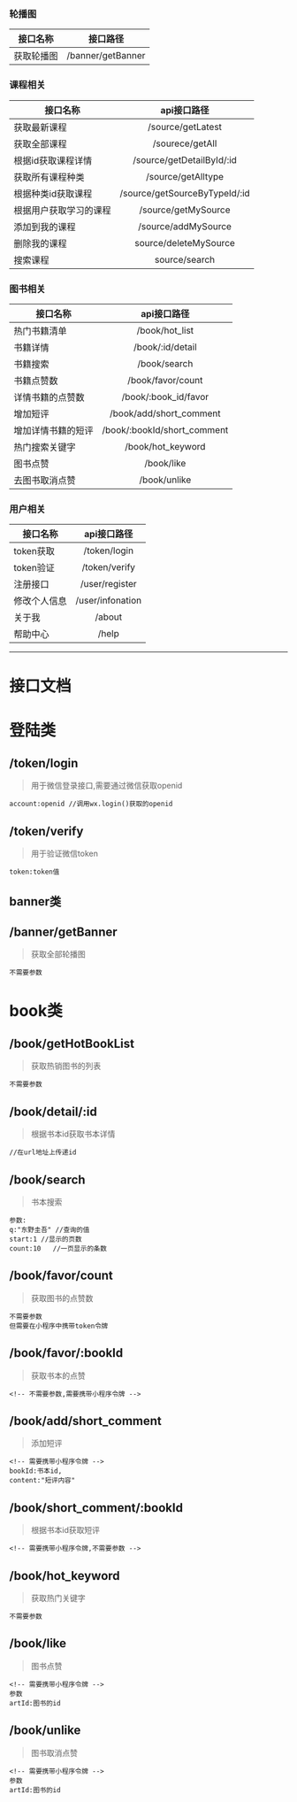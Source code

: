 ### 轮播图

接口名称|接口路径
---|:--:
获取轮播图|/banner/getBanner

### 课程相关
接口名称|api接口路径
---|:--:
获取最新课程|/source/getLatest
获取全部课程|/sourece/getAll
根据id获取课程详情|/source/getDetailById/:id
获取所有课程种类|/source/getAlltype
根据种类id获取课程|/source/getSourceByTypeId/:id
根据用户获取学习的课程|/source/getMySource
添加到我的课程|/source/addMySource
删除我的课程|source/deleteMySource
搜索课程|source/search

### 图书相关
接口名称|api接口路径
---|:--:
热门书籍清单|/book/hot_list
书籍详情|/book/:id/detail
书籍搜索|/book/search
书籍点赞数|/book/favor/count
详情书籍的点赞数|/book/:book_id/favor
增加短评|/book/add/short_comment
增加详情书籍的短评|/book/:bookId/short_comment
热门搜索关键字|/book/hot_keyword
图书点赞|/book/like
去图书取消点赞|/book/unlike

### 用户相关

接口名称|api接口路径
---|:--:
token获取|/token/login
token验证|/token/verify
注册接口|/user/register
修改个人信息|/user/infonation
关于我|/about
帮助中心|/help

----

# 接口文档

# 登陆类
## /token/login
>用于微信登录接口,需要通过微信获取openid
```
account:openid //调用wx.login()获取的openid
```

## /token/verify
>用于验证微信token
```
token:token值
```



## banner类
## /banner/getBanner
>获取全部轮播图
```
不需要参数
```



# book类
## /book/getHotBookList
>获取热销图书的列表
```
不需要参数
```

## /book/detail/:id
>根据书本id获取书本详情
```
//在url地址上传递id
```

## /book/search
>书本搜索
```
参数:
q:"东野圭吾" //查询的值
start:1 //显示的页数
count:10   //一页显示的条数
```

## /book/favor/count
>获取图书的点赞数
```
不需要参数
但需要在小程序中携带token令牌
```

## /book/favor/:bookId
>获取书本的点赞
```
<!-- 不需要参数,需要携带小程序令牌 -->
```

## /book/add/short_comment
>添加短评
```
<!-- 需要携带小程序令牌 -->
bookId:书本id,
content:"短评内容"
```

## /book/short_comment/:bookId
>根据书本id获取短评
```
<!-- 需要携带小程序令牌,不需要参数 -->
```

## /book/hot_keyword
>获取热门关键字
```
不需要参数
```

## /book/like
>图书点赞
```
<!-- 需要携带小程序令牌 -->
参数
artId:图书的id
```

## /book/unlike
>图书取消点赞
```
<!-- 需要携带小程序令牌 -->
参数
artId:图书的id
```
